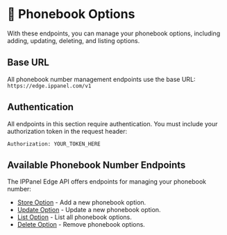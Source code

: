 # 📓 Phonebook Options

With these endpoints, you can manage your phonebook options, including adding, updating, deleting, and listing options.

## Base URL

All phonebook number management endpoints use the base URL: `https://edge.ippanel.com/v1`

## Authentication

All endpoints in this section require authentication. You must include your authorization token in the request header:

```
Authorization: YOUR_TOKEN_HERE
```

## Available Phonebook Number Endpoints

The IPPanel Edge API offers endpoints for managing your phonebook number:

- [Store Option](./store-option) - Add a new phonebook option.
- [Update Option](./update-option) - Update a new phonebook option.
- [List Option](./list-option) - List all phonebook options.
- [Delete Option](./list-option) - Remove phonebook options.